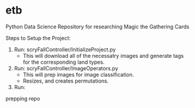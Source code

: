 # etb
Python Data Science Repository for researching Magic the Gathering Cards


Steps to Setup the Project:
1. Run: scryFallController/InitializeProject.py
    - This will download all of the necessatry images and generate tags for the corresponding land types.
2. Run: scryFallController/ImageOperators.py
    - This will prep images for image classification.
    - Resizes, and creates permutations.
3. Run: 

prepping repo